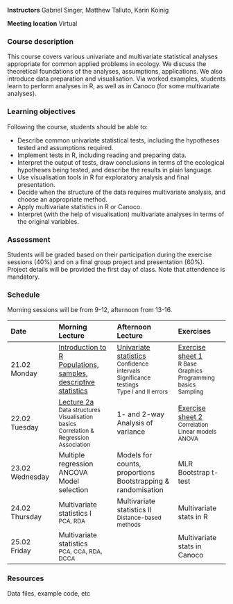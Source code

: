 **Instructors** Gabriel Singer, Matthew Talluto, Karin Koinig

**Meeting location** Virtual

### Course description

This course covers various univariate and multivariate statistical analyses appropriate for common applied problems in ecology. We discuss the theoretical foundations of the analyses, assumptions, applications. We also introduce data preparation and visualisation. Via worked examples, students learn to perform analyses in R, as well as in Canoco (for some multivariate analyses). 

### Learning objectives
Following the course, students should be able to:

* Describe common univariate statistical tests, including the hypotheses tested and assumptions required.
* Implement tests in R, including reading and preparing data.
* Interpret the output of tests, draw conclusions in terms of the ecological hypotheses being tested, and describe the results in plain language.
* Use visualisation tools in R for exploratory analysis and final presentation.
* Decide when the structure of the data requires multivariate analysis, and choose an appropriate method.
* Apply multivariate statistics in R or Canoco.
* Interpret (with the help of visualisation) multivariate analyses in terms of the original variables.

### Assessment
Students will be graded based on their participation during the exercise sessions (40%) and on a final group project and presentation (60%). Project details will be provided the first day of class. Note that attendence is mandatory.

### Schedule

Morning sessions will be from 9-12, afternoon from 13-16.

|Date  |Morning Lecture|Afternoon Lecture|Exercises |
| :--- |  :---|   :---    | :--- |
|21.02 Monday|[Introduction to R](unit_1/1a_intro_r.html)<br/>[Populations, samples, descriptive statistics](unit_1/1b_population_samples.html)|[Univariate statistics](unit_1/1c_univariate.html)<br/><small>Confidence intervals<br/>Significance testings<br/>Type I and II errors</small>|[Exercise sheet 1](unit_1/worksheet_1.html)<br/><small>R Base Graphics<br/>Programming basics<br/>Sampling</small>|
|22.02 Tuesday|[Lecture 2a](unit_2/2a_correlation_regression.html)<br/><small>Data structures<br/>Visualisation basics<br/>Correlation & Regression<br/>Association</small>|1- and 2-way Analysis of variance|[Exercise sheet 2](unit_2/worksheet_2.html)<br/><small>Correlation<br/>Linear models<br/>ANOVA</small>|
|23.02 Wednesday|Multiple regression<br/>ANCOVA<br/>Model selection|Models for counts, proportions<br/>Bootstrapping & randomisation|MLR<br/>Bootstrap t-test|
|24.02 Thursday|Multivariate statistics I <br/><small>PCA, RDA</small>|Multivariate statistics II<br/><small>Distance-based methods</small>|Multivariate stats in R|
|25.02 Friday|Multivariate statistics<br/><small>PCA, CCA, RDA, DCCA</small>||Multivariate stats in Canoco|




### Resources

Data files, example code, etc